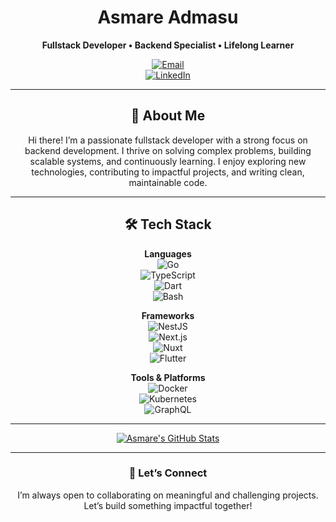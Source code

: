 <div align="center">

# Asmare Admasu  
**Fullstack Developer • Backend Specialist • Lifelong Learner**

[![Email](https://img.shields.io/badge/Gmail-asmareadmasu0@gmail.com-blue?logo=gmail&style=for-the-badge)](mailto:asmareadmasu0@gmail.com)  
[![LinkedIn](https://img.shields.io/badge/LinkedIn-asm2212-blue?style=for-the-badge&logo=linkedin)](https://www.linkedin.com/in/asm2212)

---

## 🚀 About Me

Hi there! I’m a passionate fullstack developer with a strong focus on backend development. I thrive on solving complex problems, building scalable systems, and continuously learning. I enjoy exploring new technologies, contributing to impactful projects, and writing clean, maintainable code.

---

## 🛠️ Tech Stack

**Languages**  
![Go](https://img.shields.io/badge/Go-00ADD8?logo=go&logoColor=white&style=flat-square)  
![TypeScript](https://img.shields.io/badge/TypeScript-3178c6?logo=typescript&logoColor=white&style=flat-square)  
![Dart](https://img.shields.io/badge/Dart-0175C2?logo=dart&logoColor=white&style=flat-square)  
![Bash](https://img.shields.io/badge/Bash-4EAA25?logo=gnu-bash&logoColor=white&style=flat-square)

**Frameworks**  
![NestJS](https://img.shields.io/badge/NestJS-E0234E?logo=nestjs&logoColor=white&style=flat-square)  
![Next.js](https://img.shields.io/badge/Next.js-000?logo=nextdotjs&logoColor=white&style=flat-square)  
![Nuxt](https://img.shields.io/badge/Nuxt-00DC82?logo=nuxt.js&logoColor=white&style=flat-square)  
![Flutter](https://img.shields.io/badge/Flutter-02569B?logo=flutter&logoColor=white&style=flat-square)

**Tools & Platforms**  
![Docker](https://img.shields.io/badge/Docker-2496ED?logo=docker&logoColor=white&style=flat-square)  
![Kubernetes](https://img.shields.io/badge/Kubernetes-326CE5?logo=kubernetes&logoColor=white&style=flat-square)  
![GraphQL](https://img.shields.io/badge/GraphQL-E10098?logo=graphql&logoColor=white&style=flat-square)

---

[![Asmare's GitHub Stats](https://github-readme-stats.vercel.app/api?username=asm2212&show_icons=true&theme=tokyonight)](https://github.com/asm2212)

---

### 🤝 Let’s Connect

I’m always open to collaborating on meaningful and challenging projects. Let’s build something impactful together!

</div>
